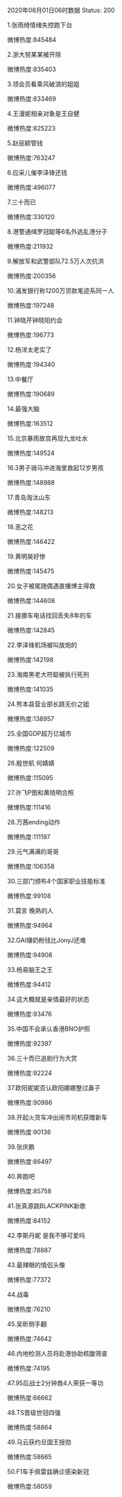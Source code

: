 2020年08月01日06时数据
Status: 200

1.张雨绮情绪失控跑下台

微博热度:845484

2.浙大努某某被开除

微博热度:835403

3.领会员看乘风破浪的姐姐

微博热度:833469

4.王漫妮相亲对象是王自健

微博热度:825223

5.赵丽颖管钱

微博热度:763247

6.应采儿催李泽锋还钱

微博热度:496077

7.三十而已

微博热度:330120

8.港警通缉罗冠聪等6名外逃乱港分子

微博热度:211932

9.解放军和武警部队72.5万人次抗洪

微博热度:200356

10.浦发银行称1200万贷款笔迹系同一人

微博热度:197248

11.钟晓芹钟晓阳约会

微博热度:196773

12.杨洋太老实了

微博热度:194340

13.中餐厅

微博热度:190689

14.最强大脑

微博热度:163512

15.北京暴雨故宫再现九龙吐水

微博热度:149524

16.3男子骑马冲进海里救起12岁男孩

微博热度:148988

17.青岛淘汰山东

微博热度:148213

18.恶之花

微博热度:146422

19.黄明昊好惨

微博热度:145475

20.女子被尾随偶遇直播博主得救

微博热度:144608

21.接挪车电话找回丢失8年的车

微博热度:142845

22.李泽锋机场被叫放炮的

微博热度:142198

23.海南黑老大符聪被执行死刑

微博热度:141035

24.熊本县营业部长跳无价之姐

微博热度:138957

25.全国GDP超万亿城市

微博热度:122509

26.殷世航 何婧婧

微博热度:115095

27.许飞P图和黄晓明合照

微博热度:111416

28.万茜ending动作

微博热度:111197

29.元气满满的哥哥

微博热度:106358

30.三部门颁布4个国家职业技能标准

微博热度:99108

31.莫言 晚熟的人

微博热度:94964

32.GAI赚奶粉钱比JonyJ还难

微博热度:94908

33.杨易脑王之王

微博热度:94412

34.这大概就是亲情最好的状态

微博热度:93476

35.中国不会承认香港BNO护照

微博热度:92397

36.三十而已追剧行为大赏

微博热度:92224

37.欧阳妮妮否认欧阳娜娜整过鼻子

微博热度:90986

38.开起火货车冲出闹市司机获赠新车

微博热度:90136

39.张庆鹏

微博热度:86497

40.奔跑吧

微博热度:85758

41.张真源跳BLACKPINK新歌

微博热度:84152

42.李斯丹妮 是我不够可爱吗

微博热度:78887

43.最辣眼的情侣头像

微博热度:77372

44.战毒

微博热度:76210

45.吴昕侧手翻

微博热度:74642

46.内地检测人员将赴港协助核酸筛查

微博热度:74195

47.95后战士2分钟救4人荣获一等功

微博热度:66662

48.TS晋级世冠四强

微博热度:58864

49.马云获约旦国王授勋

微博热度:58665

50.F1车手佩雷兹确诊感染新冠

微博热度:58059

